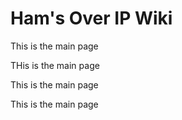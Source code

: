 # Ham's Over IP Wiki

This is the main page

THis is the main page

This is the main page

This is the main page

